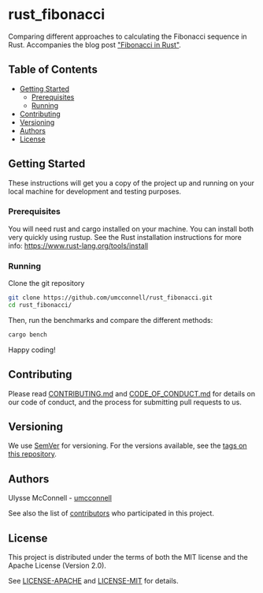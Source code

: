 # rust_fibonacci

Comparing different approaches to calculating the Fibonacci sequence in Rust.
Accompanies the blog post
["Fibonacci in Rust"](https://umcconnell.github.io/posts/2021-03-13-fibonacci-rust/).

## Table of Contents

-   [Getting Started](#getting-started)
    -   [Prerequisites](#prerequisites)
    -   [Running](#running)
-   [Contributing](#contributing)
-   [Versioning](#versioning)
-   [Authors](#authors)
-   [License](#license)

## Getting Started

These instructions will get you a copy of the project up and running on your
local machine for development and testing purposes.

### Prerequisites

You will need rust and cargo installed on your machine. You can install both
very quickly using rustup. See the Rust installation instructions for more
info: https://www.rust-lang.org/tools/install

### Running

Clone the git repository

```bash
git clone https://github.com/umcconnell/rust_fibonacci.git
cd rust_fibonacci/
```

Then, run the benchmarks and compare the different methods:

```bash
cargo bench
```

Happy coding!

## Contributing

Please read [CONTRIBUTING.md](CONTRIBUTING.md) and
[CODE_OF_CONDUCT.md](CODE_OF_CONDUCT.md) for details on our code of conduct, and
the process for submitting pull requests to us.

## Versioning

We use [SemVer](http://semver.org/) for versioning. For the versions available,
see the [tags on this repository](https://github.com/umcconnell/rust_fibonacci/tags).

## Authors

Ulysse McConnell - [umcconnell](https://github.com/umcconnell/)

See also the list of
[contributors](https://github.com/umcconnell/rust_fibonacci/contributors)
who participated in this project.

## License

This project is distributed under the terms of both the MIT license and the
Apache License (Version 2.0).

See [LICENSE-APACHE](./LICENSE_APACHE) and [LICENSE-MIT](./LICENSE_MIT) for
details.
